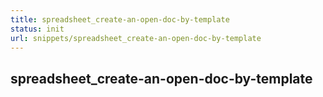 ```yaml
---
title: spreadsheet_create-an-open-doc-by-template
status: init
url: snippets/spreadsheet_create-an-open-doc-by-template
---
```


## spreadsheet_create-an-open-doc-by-template

